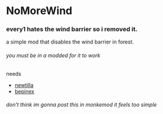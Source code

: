 # NoMoreWind
### every1 hates the wind barrier so i removed it. 
a simple mod that disables the wind barrier in forest.
###### you must be in a modded for it to work

needs
 - [newtilla](https://github.com/Loafiat/Newtilla/releases/latest)
 - [bepinex](https://github.com/BepInEx/BepInEx/releases/latest)
###### don't think im gonna post this in monkemod it feels too simple 

